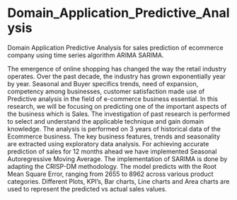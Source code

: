 # Domain_Application_Predictive_Analysis
Domain Application Predictive Analysis for sales prediction of ecommerce company using time series algorithm ARIMA SARIMA. 


The emergence of online shopping has changed the way the retail industry operates. Over the past decade, the industry has grown exponentially year by year. 
Seasonal and Buyer specifics trends, need of expansion, competency among businesses, customer satisfaction made use of Predictive analysis in the field of e-commerce business essential. 
In this research, we will be focusing on predicting one of the important aspects of the business which is Sales. 
The investigation of past research is performed to select and understand the applicable technique and gain domain knowledge. 
The analysis is performed on 3 years of historical data of the Ecommerce business. The key business features, trends and seasonality are extracted using exploratory data analysis.
For achieving accurate prediction of sales for 12 months ahead we have implemented Seasonal Autoregressive Moving Average. 
The implementation of SARIMA is done by adapting the CRISP-DM methodology. 
The model predicts with the Root Mean Square Error, ranging from 2655 to 8962 across various product categories. Different Plots, KPI’s, Bar
charts, Line charts and Area charts are used to represent the predicted vs actual sales values.

